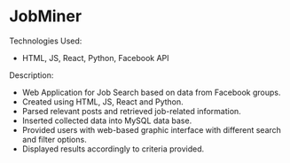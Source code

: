 # JobMiner
Technologies Used:
* HTML, JS, React, Python, Facebook API

Description:
* Web Application for Job Search based on data from Facebook groups. 
* Created using HTML, JS, React and Python. 
* Parsed relevant posts and retrieved job-related information. 
* Inserted collected data into MySQL data base. 
* Provided users with web-based graphic interface with different search and filter options. 
* Displayed results accordingly to criteria provided.

